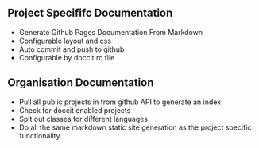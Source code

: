 Project Specififc Documentation
-------------------------------

* Generate Github Pages Documentation From Markdown
* Configurable layout and css
* Auto commit and push to github
* Configurable by doccit.rc file

Organisation Documentation
--------------------------

* Pull all public projects in from github API to generate an index
* Check for doccit enabled projects
* Spit out classes for different languages
* Do all the same markdown static site generation as the project specific
functionality.
